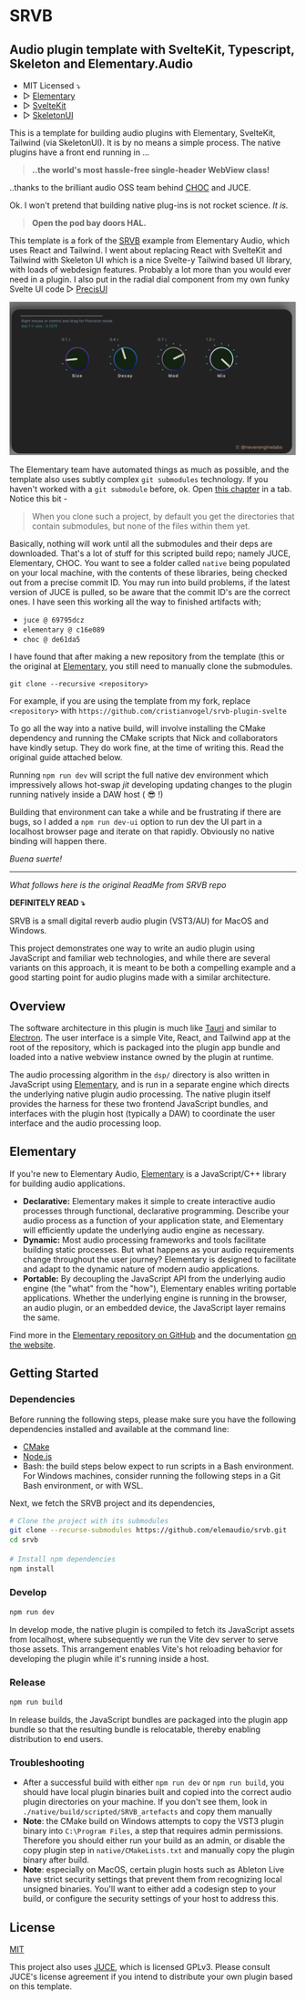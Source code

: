 # SRVB
## Audio plugin template with SvelteKit, Typescript, Skeleton and Elementary.Audio

* MIT Licensed ⤵︎
* ▷ [Elementary](https://github.com/elemaudio/elementary)  
* ▷ [SvelteKit](https://github.com/sveltejs/svelte)
* ▷ [SkeletonUI](https://www.skeleton.dev/)

This is a template for building audio plugins with Elementary, SvelteKit, Tailwind (via SkeletonUI). It is by no means a simple process. The native plugins have a front end running in ...
>**..the world's most hassle-free single-header WebView class!**

..thanks to the brilliant audio OSS team behind [CHOC](https://github.com/Tracktion/choc) and JUCE.

Ok. I won't pretend that building native plug-ins is not rocket science. _It is._

>**Open the pod bay doors HAL.**

 This template is a fork of the [SRVB](https://github.com/elemaudio/srvb) example from Elementary Audio, which uses React and Tailwind. I went about replacing React with SvelteKit and Tailwind with Skeleton UI which is a nice Svelte-y Tailwind based UI library, with loads of webdesign features. Probably a lot more than you would ever need in a plugin. I also put in the radial dial component from my own funky Svelte UI code ▷ [PrecisUI](https://github.com/cristianvogel/Precis-UI)

 ![screenshot](SRVB-PrecisUI.png)

The Elementary team have automated things as much as possible, and the template also uses subtly complex `git submodules` technology. If you haven't worked with a `git submodule` before, ok. Open [this chapter](https://git-scm.com/book/en/v2/Git-Tools-Submodules) in a tab. Notice this bit -
> When you clone such a project, by default you get the directories that contain submodules, but none of the files within them yet.

Basically, nothing will work until all the submodules and their deps are downloaded. That's a lot of stuff for this scripted build repo; namely JUCE, Elementary, CHOC. You want to see a folder called `native` being populated on your local machine, with the contents of these libraries, being checked out from a precise commit ID. You may run into build problems, if the latest version of JUCE is pulled, so be aware that the commit ID's are the correct ones. I have seen this working all the way to finished artifacts with;

* `juce @ 69795dcz`
* `elementary @ c16e089`
* `choc @ de61da5`

I have found that after making a new repository from the template (this or the original at [Elementary](), you still need to manually clone the submodules.

```
git clone --recursive <repository>
```

For example, if you are using the template from my fork, replace `<repository>` with `https://github.com/cristianvogel/srvb-plugin-svelte`

To go all the way into a native build, will involve installing the CMake dependency and running the CMake scripts that Nick and collaborators have kindly setup. They do work fine, at the time of writing this. Read the original guide attached below.

Running `npm run dev` will script the full native dev environment which impressively allows hot-swap _jit_  developing updating changes to the plugin running natively inside a DAW host ( 😎 !)

Building that environment can take a while and be frustrating if there are bugs, so I added a `npm run dev-ui` option to run dev the UI part in a localhost browser page and iterate on that rapidly. Obviously no native binding will happen there.

_Buena suerte!_

---

_What follows here is the original ReadMe from SRVB repo_

 **DEFINITELY READ ⤵︎**

SRVB is a small digital reverb audio plugin (VST3/AU) for MacOS and Windows.

This project demonstrates one way to write an audio plugin using JavaScript and
familiar web technologies, and while there are several variants on this approach,
it is meant to be both a compelling example and a good starting point for audio
plugins made with a similar architecture.

## Overview

The software architecture in this plugin is much like [Tauri](https://tauri.app/) and similar to
[Electron](https://www.electronjs.org/). The user interface is a simple Vite, React, and Tailwind app
at the root of the repository, which is packaged into the plugin app bundle and loaded into a native
webview instance owned by the plugin at runtime.

The audio processing algorithm in the `dsp/` directory is also written in
JavaScript using [Elementary](https://elementary.audio), and is run in a separate
engine which directs the underlying native plugin audio processing. The native
plugin itself provides the harness for these two frontend JavaScript bundles,
and interfaces with the plugin host (typically a DAW) to coordinate the user
interface and the audio processing loop.

## Elementary

If you're new to Elementary Audio, [Elementary](https://elementary.audio) is a JavaScript/C++ library for building audio applications.

* **Declarative:** Elementary makes it simple to create interactive audio processes through functional, declarative programming. Describe your audio process as a function of your application state, and Elementary will efficiently update the underlying audio engine as necessary.
* **Dynamic:** Most audio processing frameworks and tools facilitate building static processes. But what happens as your audio requirements change throughout the user journey? Elementary is designed to facilitate and adapt to the dynamic nature of modern audio applications.
* **Portable:** By decoupling the JavaScript API from the underlying audio engine (the "what" from the "how"), Elementary enables writing portable applications. Whether the underlying engine is running in the browser, an audio plugin, or an embedded device, the JavaScript layer remains the same.

Find more in the [Elementary repository on GitHub](https://github.com/elemaudio/elementary) and the documentation [on the website](https://elementary.audio/).

## Getting Started

### Dependencies

Before running the following steps, please make sure you have the following dependencies installed and
available at the command line:

* [CMake](https://cmake.org/)
* [Node.js](https://nodejs.org/en)
* Bash: the build steps below expect to run scripts in a Bash environment. For Windows machines, consider running the following steps in a Git Bash environment, or with WSL.

Next, we fetch the SRVB project and its dependencies,

```bash
# Clone the project with its submodules
git clone --recurse-submodules https://github.com/elemaudio/srvb.git
cd srvb

# Install npm dependencies
npm install
```

### Develop

```bash
npm run dev
```

In develop mode, the native plugin is compiled to fetch its JavaScript assets from localhost, where subsequently we
run the Vite dev server to serve those assets. This arrangement enables Vite's hot reloading behavior for developing
the plugin while it's running inside a host.

### Release

```bash
npm run build
```

In release builds, the JavaScript bundles are packaged into the plugin app bundle so that the resulting bundle
is relocatable, thereby enabling distribution to end users.

### Troubleshooting

* After a successful build with either `npm run dev` or `npm run build`, you
  should have local plugin binaries built and copied into the correct
  audio plugin directories on your machine. If you don't see them, look in
  `./native/build/scripted/SRVB_artefacts` and copy them manually
* **Note**: the CMake build on Windows attempts to copy the VST3 plugin binary
  into `C:\Program Files`, a step that requires admin permissions. Therefore
  you should either run your build as an admin, or disable the copy plugin step
  in `native/CMakeLists.txt` and manually copy the plugin binary after build.
* **Note**: especially on MacOS, certain plugin hosts such as Ableton Live have
  strict security settings that prevent them from recognizing local unsigned
  binaries. You'll want to either add a codesign step to your build, or
  configure the security settings of your host to address this.

## License

[MIT](./LICENSE.md)

This project also uses [JUCE](https://juce.com/), which is licensed GPLv3. Please consult JUCE's license
agreement if you intend to distribute your own plugin based on this template.
